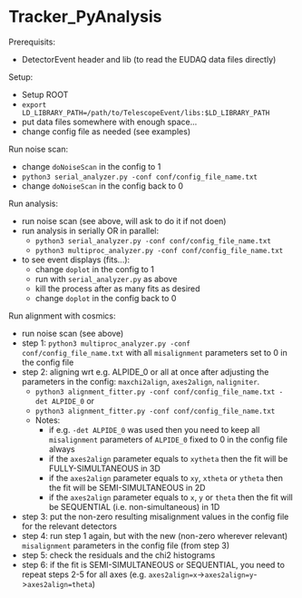 # Tracker_PyAnalysis

Prerequisits:
- DetectorEvent header and lib (to read the EUDAQ data files directly)

Setup:
- Setup ROOT
- `export LD_LIBRARY_PATH=/path/to/TelescopeEvent/libs:$LD_LIBRARY_PATH`
- put data files somewhere with enough space...
- change config file as needed (see examples)

Run noise scan:
- change `doNoiseScan` in the config to 1
- `python3 serial_analyzer.py -conf conf/config_file_name.txt`
- change `doNoiseScan` in the config back to 0

Run analysis:
- run noise scan (see above, will ask to do it if not doen)
- run analysis in serially OR in parallel:
  - `python3 serial_analyzer.py -conf conf/config_file_name.txt`
  - `python3 multiproc_analyzer.py -conf conf/config_file_name.txt`
- to see event displays (fits...):
  - change `doplot` in the config to 1
  - run with `serial_analyzer.py` as above
  - kill the process after as many fits as desired
  - change `doplot` in the config back to 0

Run alignment with cosmics:
- run noise scan (see above)
- step 1: `python3 multiproc_analyzer.py -conf conf/config_file_name.txt` with all `misalignment` parameters set to 0 in the config file
- step 2: aligning wrt e.g. ALPIDE_0 or all at once after adjusting the parameters in the config: `maxchi2align`, `axes2align`, `naligniter`.
  - `python3 alignment_fitter.py -conf conf/config_file_name.txt -det ALPIDE_0` or
  - `python3 alignment_fitter.py -conf conf/config_file_name.txt`
  - Notes:
    - if e.g. `-det ALPIDE_0` was used then you need to keep all `misalignment` parameters of `ALPIDE_0` fixed to 0 in the config file always
    - if the `axes2align` parameter equals to `xytheta` then the fit will be FULLY-SIMULTANEOUS in 3D
    - if the `axes2align` parameter equals to `xy`, `xtheta` or `ytheta` then the fit will be SEMI-SIMULTANEOUS in 2D
    - if the `axes2align` parameter equals to `x`, `y` or `theta` then the fit will be SEQUENTIAL (i.e. non-simultaneous) in 1D
- step 3: put the non-zero resulting misalignment values in the config file for the relevant detectors
- step 4: run step 1 again, but with the new (non-zero wherever relevant) `misalignment` parameters in the config file (from step 3)
- step 5: check the residuals and the chi2 histograms
- step 6: if the fit is SEMI-SIMULTANEOUS or SEQUENTIAL, you need to repeat steps 2-5 for all axes (e.g. `axes2align=x`->`axes2align=y`->`axes2align=theta`)
